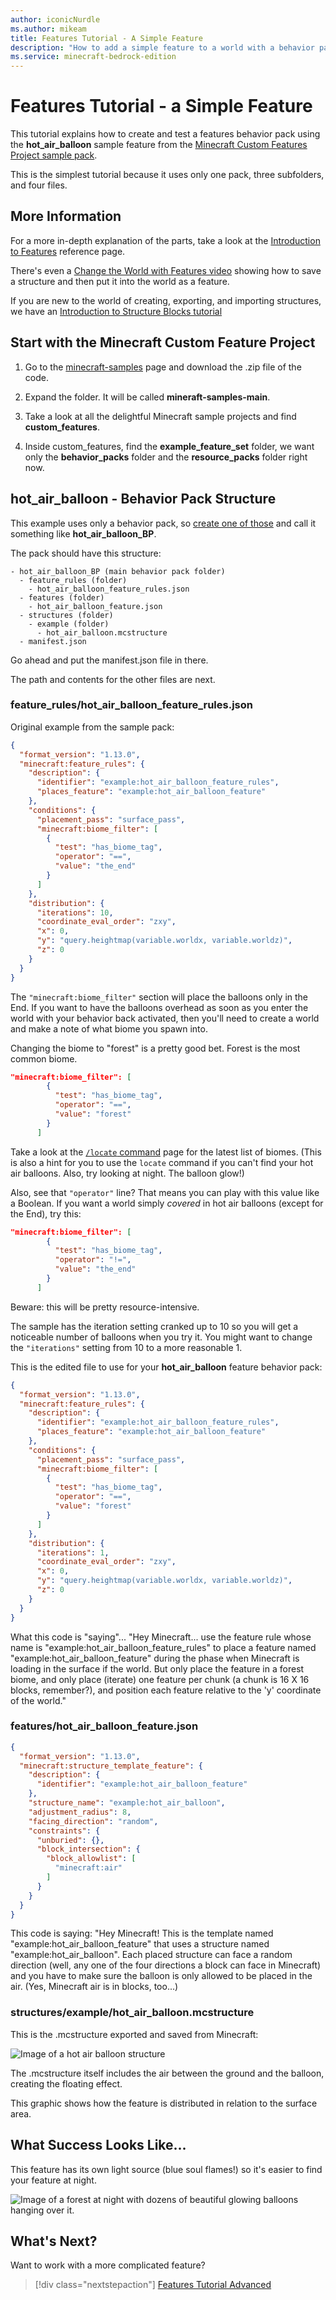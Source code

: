 ```yaml
---
author: iconicNurdle
ms.author: mikeam
title: Features Tutorial - A Simple Feature
description: "How to add a simple feature to a world with a behavior pack."
ms.service: minecraft-bedrock-edition
---
```


# Features Tutorial - a Simple Feature

This tutorial explains how to create and test a features behavior pack using the **hot_air_balloon** sample feature from the [Minecraft Custom Features Project sample pack](https://github.com/microsoft/minecraft-samples/tree/main/custom_features).

This is the simplest tutorial because it uses only one pack, three subfolders, and four files.

## More Information

For a more in-depth explanation of the parts, take a look at the [Introduction to Features](../Reference/Content/FeaturesReference/Examples/FeaturesIntroduction.md) reference page.

There's even a [Change the World with Features video](https://www.youtube.com/watch?v=kzWSItyz5Pk&t=1s) showing how to save a structure and then put it into the world as a feature.

If you are new to the world of creating, exporting, and importing structures, we have an [Introduction to Structure Blocks tutorial](Structures/IntroductionToStructureBlocks.md)

## Start with the Minecraft Custom Feature Project

1. Go to the [minecraft-samples](https://github.com/microsoft/minecraft-samples/tree/main) page and download the .zip file of the code.

1. Expand the folder. It will be called **mineraft-samples-main**.

1. Take a look at all the delightful Minecraft sample projects and find **custom_features**.

1. Inside custom_features, find the **example_feature_set** folder, we want only the **behavior_packs** folder and the **resource_packs** folder right now.

## hot_air_balloon - Behavior Pack Structure

This example uses only a behavior pack, so [create one of those](BehaviorPack.md) and call it something like **hot_air_balloon_BP**.

The pack should have this structure:

```
- hot_air_balloon_BP (main behavior pack folder)
  - feature_rules (folder)
    - hot_air_balloon_feature_rules.json
  - features (folder)
    - hot_air_balloon_feature.json
  - structures (folder)
    - example (folder)
      - hot_air_balloon.mcstructure
  - manifest.json
```

Go ahead and put the manifest.json file in there.

The path and contents for the other files are next.

### feature_rules/hot_air_balloon_feature_rules.json

Original example from the sample pack:

```json
{
  "format_version": "1.13.0",
  "minecraft:feature_rules": {
    "description": {
      "identifier": "example:hot_air_balloon_feature_rules",
      "places_feature": "example:hot_air_balloon_feature"
    },
    "conditions": {
      "placement_pass": "surface_pass",
      "minecraft:biome_filter": [
        {
          "test": "has_biome_tag",
          "operator": "==",
          "value": "the_end"
        }
      ]
    },
    "distribution": {
      "iterations": 10,
      "coordinate_eval_order": "zxy",
      "x": 0,
      "y": "query.heightmap(variable.worldx, variable.worldz)",
      "z": 0
    }
  }
}
```

The `"minecraft:biome_filter"` section will place the balloons only in the End. If you want to have the balloons overhead as soon as you enter the world with your behavior back activated, then you'll need to create a world and make a note of what biome you spawn into.

Changing the biome to "forest" is a pretty good bet. Forest is the most common biome. 

```json
"minecraft:biome_filter": [
        {
          "test": "has_biome_tag",
          "operator": "==",
          "value": "forest"
        }
      ]
```

Take a look at the [`/locate` command](../Commands/commands/locate.md) page for the latest list of biomes. (This is also a hint for you to use the `locate` command if you can't find your hot air balloons. Also, try looking at night. The balloon glow!)

Also, see that `"operator"` line? That means you can play with this value like a Boolean. If you want a world simply *covered* in hot air balloons (except for the End), try this:

```json
"minecraft:biome_filter": [
        {
          "test": "has_biome_tag",
          "operator": "!=",
          "value": "the_end"
        }
      ]
```

Beware: this will be pretty resource-intensive.

The sample has the iteration setting cranked up to 10 so you will get a noticeable number of balloons when you try it. 
You might want to change the `"iterations"` setting from 10 to a more reasonable 1.

This is the edited file to use for your **hot_air_balloon** feature behavior pack:

```json
{
  "format_version": "1.13.0",
  "minecraft:feature_rules": {
    "description": {
      "identifier": "example:hot_air_balloon_feature_rules",
      "places_feature": "example:hot_air_balloon_feature"
    },
    "conditions": {
      "placement_pass": "surface_pass",
      "minecraft:biome_filter": [
        {
          "test": "has_biome_tag",
          "operator": "==",
          "value": "forest"
        }
      ]
    },
    "distribution": {
      "iterations": 1,
      "coordinate_eval_order": "zxy",
      "x": 0,
      "y": "query.heightmap(variable.worldx, variable.worldz)",
      "z": 0
    }
  }
}
```

What this code is "saying"... "Hey Minecraft... use the feature rule whose name is "example:hot_air_balloon_feature_rules" to place a feature named "example:hot_air_balloon_feature" during the phase when Minecraft is loading in the surface if the world. But only place the feature in a forest biome, and only place (iterate) one feature per chunk (a chunk is 16 X 16 blocks, remember?), and position each feature relative to the 'y' coordinate of the world."

### features/hot_air_balloon_feature.json

```json
{
  "format_version": "1.13.0",
  "minecraft:structure_template_feature": {
    "description": {
      "identifier": "example:hot_air_balloon_feature"
    },
    "structure_name": "example:hot_air_balloon",
    "adjustment_radius": 8,
    "facing_direction": "random",
    "constraints": {
      "unburied": {},
      "block_intersection": {
        "block_allowlist": [
          "minecraft:air"
        ]
      }
    }
  }
}
```

This code is saying: "Hey Minecraft! This is the template named "example:hot_air_balloon_feature" that uses a structure named "example:hot_air_balloon". Each placed structure can face a random direction (well, any one of the four directions a block can face in Minecraft) and you have to make sure the balloon is only allowed to be placed in the air. (Yes, Minecraft air is in blocks, too...)

### structures/example/hot_air_balloon.mcstructure

This is the .mcstructure exported and saved from Minecraft:

![Image of a hot air balloon structure](Media/Features/features_tutorial_hot_air_balloon_structure.png)

The .mcstructure itself includes the air between the ground and the balloon, creating the floating effect.

This graphic shows how the feature is distributed in relation to the surface area.


## What Success Looks Like...

This feature has its own light source (blue soul flames!) so it's easier to find your feature at night.

![Image of a forest at night with dozens of beautiful glowing balloons hanging over it. ](Media/Features/features_tutorial_hot_air_balloon_vista_night.png)


## What's Next?

Want to work with a more complicated feature? 

> [!div class="nextstepaction"]
> [Features Tutorial Advanced](FeaturesTutorial_2.md)
